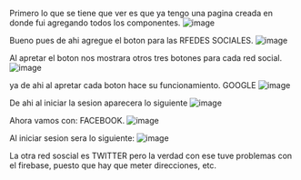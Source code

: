 Primero lo que se tiene que ver es que ya tengo una pagina creada en donde fui agregando todos los componentes.
![image](https://github.com/JessiM10/Redes_Sociale/assets/153146480/9713cfbe-93af-4809-a8b6-2d4701b1acab)

Bueno pues de ahi agregue el boton para las RFEDES SOCIALES.
![image](https://github.com/JessiM10/Redes_Sociale/assets/153146480/089fa339-af4a-4bb0-b526-28d7ad74de0e)

Al apretar el boton nos mostrara otros tres botones para cada red social.
![image](https://github.com/JessiM10/Redes_Sociale/assets/153146480/31eb739b-d451-4f46-8710-98df8ecd264f)

ya de ahi al apretar cada boton hace su funcionamiento.
GOOGLE
![image](https://github.com/JessiM10/Redes_Sociale/assets/153146480/cf7afb5f-702f-4d2c-9e42-a58fe4f0376e)

De ahi al iniciar la sesion aparecera lo siguiente
![image](https://github.com/JessiM10/Redes_Sociale/assets/153146480/a77b047f-5830-4b8c-8362-3938ed803666)

Ahora vamos con:
FACEBOOK.
![image](https://github.com/JessiM10/Redes_Sociale/assets/153146480/3e84da29-8b28-4f9f-92d7-fcf7a3658a31)

Al iniciar sesion sera lo siguiente:
![image](https://github.com/JessiM10/Redes_Sociale/assets/153146480/788a8261-8a68-4c71-8bef-03afd6a6f048)

La otra red soscial es TWITTER pero la verdad con ese tuve problemas con el firebase, puesto que hay que meter direcciones, etc.







